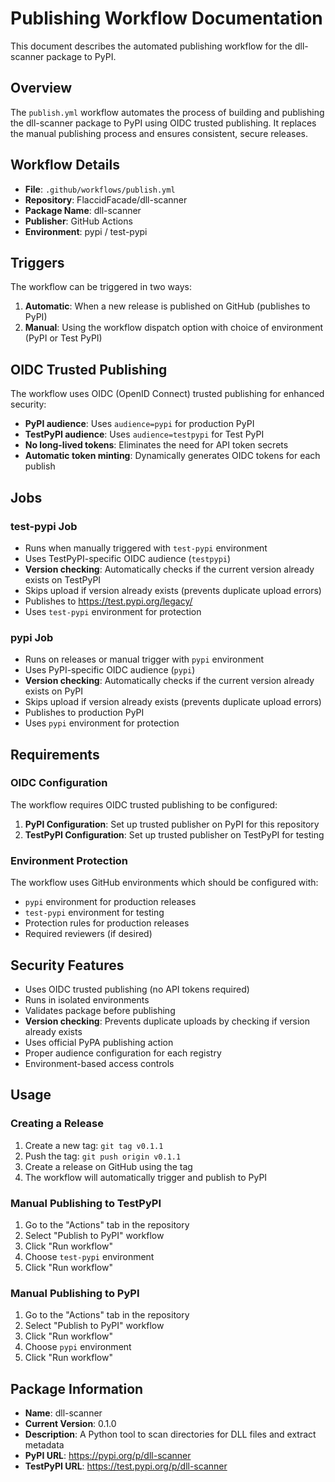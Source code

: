 # Publishing Workflow Documentation

This document describes the automated publishing workflow for the dll-scanner package to PyPI.

## Overview

The `publish.yml` workflow automates the process of building and publishing the dll-scanner package to PyPI using OIDC trusted publishing. It replaces the manual publishing process and ensures consistent, secure releases.

## Workflow Details

- **File**: `.github/workflows/publish.yml`
- **Repository**: FlaccidFacade/dll-scanner
- **Package Name**: dll-scanner
- **Publisher**: GitHub Actions
- **Environment**: pypi / test-pypi

## Triggers

The workflow can be triggered in two ways:

1. **Automatic**: When a new release is published on GitHub (publishes to PyPI)
2. **Manual**: Using the workflow dispatch option with choice of environment (PyPI or Test PyPI)

## OIDC Trusted Publishing

The workflow uses OIDC (OpenID Connect) trusted publishing for enhanced security:

- **PyPI audience**: Uses `audience=pypi` for production PyPI
- **TestPyPI audience**: Uses `audience=testpypi` for Test PyPI
- **No long-lived tokens**: Eliminates the need for API token secrets
- **Automatic token minting**: Dynamically generates OIDC tokens for each publish

## Jobs

### test-pypi Job
- Runs when manually triggered with `test-pypi` environment
- Uses TestPyPI-specific OIDC audience (`testpypi`)
- **Version checking**: Automatically checks if the current version already exists on TestPyPI
- Skips upload if version already exists (prevents duplicate upload errors)
- Publishes to https://test.pypi.org/legacy/
- Uses `test-pypi` environment for protection

### pypi Job  
- Runs on releases or manual trigger with `pypi` environment
- Uses PyPI-specific OIDC audience (`pypi`)
- **Version checking**: Automatically checks if the current version already exists on PyPI
- Skips upload if version already exists (prevents duplicate upload errors)
- Publishes to production PyPI
- Uses `pypi` environment for protection

## Requirements

### OIDC Configuration

The workflow requires OIDC trusted publishing to be configured:

1. **PyPI Configuration**: Set up trusted publisher on PyPI for this repository
2. **TestPyPI Configuration**: Set up trusted publisher on TestPyPI for testing

### Environment Protection

The workflow uses GitHub environments which should be configured with:
- `pypi` environment for production releases
- `test-pypi` environment for testing
- Protection rules for production releases
- Required reviewers (if desired)

## Security Features

- Uses OIDC trusted publishing (no API tokens required)
- Runs in isolated environments 
- Validates package before publishing
- **Version checking**: Prevents duplicate uploads by checking if version already exists
- Uses official PyPA publishing action
- Proper audience configuration for each registry
- Environment-based access controls

## Usage

### Creating a Release

1. Create a new tag: `git tag v0.1.1`
2. Push the tag: `git push origin v0.1.1`
3. Create a release on GitHub using the tag
4. The workflow will automatically trigger and publish to PyPI

### Manual Publishing to TestPyPI

1. Go to the "Actions" tab in the repository
2. Select "Publish to PyPI" workflow
3. Click "Run workflow"
4. Choose `test-pypi` environment
5. Click "Run workflow"

### Manual Publishing to PyPI

1. Go to the "Actions" tab in the repository
2. Select "Publish to PyPI" workflow
3. Click "Run workflow"
4. Choose `pypi` environment
5. Click "Run workflow"

## Package Information

- **Name**: dll-scanner
- **Current Version**: 0.1.0
- **Description**: A Python tool to scan directories for DLL files and extract metadata
- **PyPI URL**: https://pypi.org/p/dll-scanner
- **TestPyPI URL**: https://test.pypi.org/p/dll-scanner
